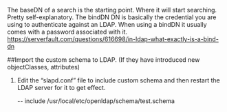 The baseDN of a search is the starting point. Where it will start searching. Pretty self-explanatory.
The bindDN DN is basically the credential you are using to authenticate against an LDAP. When using a bindDN it usually comes with a password associated with it.
https://serverfault.com/questions/616698/in-ldap-what-exactly-is-a-bind-dn

##Import the custom schema to LDAP. (If they have introduced new objectClasses, attributes)
  1. Edit the “slapd.conf” file to include custom schema and then restart the LDAP server for it to get effect.
  
     -- include /usr/local/etc/openldap/schema/test.schema

